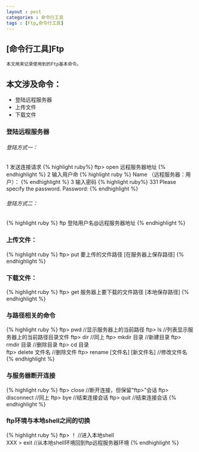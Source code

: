 ```yaml
---
layout : post
categories : 命令行工具
tags : [Ftp,命令行工具]
---
```



## [命令行工具]Ftp
	本文用来记录使用到的Ftp基本命令。
	
## 本文涉及命令：
+ 登陆远程服务器
+ 上传文件
+ 下载文件

### 登陆远程服务器
	
###### 登陆方式一：
1 发送连接请求
{% highlight ruby%}
ftp> open 远程服务器地址
{% endhighlight %}
2 输入用户命
{% highlight ruby %}
Name （远程服务器：用户）：
{% endhighlight %}
3 输入密码
{% highlight ruby%}
331 Please specify the password.
Password: 
{% endhighlight %}

###### 登陆方式二：
{% highlight ruby %}
ftp 登陆用户名@远程服务器地址
{% endhighlight %}   



### 上传文件：
{% highlight ruby %}
ftp> put 要上传的文件路径 [在服务器上保存路径]
{% endhighlight %}

### 下载文件：

{% highlight ruby %}
ftp> get 服务器上要下载的文件路径 [本地保存路径]
{% endhighlight %}


### 与路径相关的命令
{% highlight ruby %}
ftp> pwd 				//显示服务器上的当前路径
ftp> ls  				//列表显示服务器上的当前路径目录文件
ftp> dir  				//同上
ftp> mkdir 目录  		//新建目录
ftp> rmdir 目录  		//删除目录
ftp> cd 目录  
ftp> delete 文件名  				//删除文件
ftp> rename [文件名] [新文件名]  	//修改文件名
{% endhighlight %}


### 与服务器断开连接
{% highlight ruby %}
ftp> close 				//断开连接，但保留"ftp>"会话
ftp> disconnect  		//同上
ftp> bye  				//结束连接会话
ftp> quit		  		//结束连接会话
{% endhighlight %}


### ftp环境与本地shell之间的切换
{% highlight ruby %}
ftp> ！			  		//进入本地shell  
XXX > exit				//从本地shell环境回到ftp远程服务器环境
{% endhighlight %}